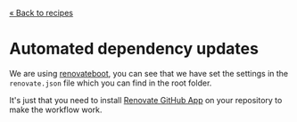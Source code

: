 [&laquo; Back to recipes](https://github.com/bent10/monorepo-starter#recipes)

# Automated dependency updates

We are using [renovateboot](https://github.com/renovatebot/renovate), you can see that we have set the settings in the `renovate.json` file which you can find in the root folder.

It's just that you need to install [Renovate GitHub App](https://github.com/apps/renovate) on your repository to make the workflow work.

<!-- START doctoc -->
<!-- END doctoc -->
